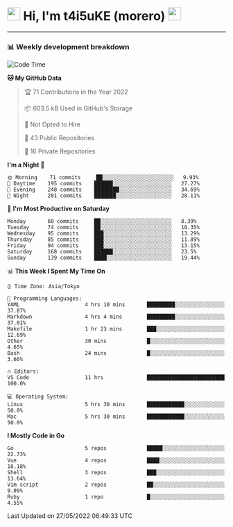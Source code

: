 <!-- Title -->
<h1>
    <img src="https://emojis.slackmojis.com/emojis/images/1600385609/10490/cactuar.gif?1600385609" width="30"/> 
    Hi, I'm t4i5uKE (morero) 
    <img src="https://emojis.slackmojis.com/emojis/images/1600385609/10490/cactuar.gif?1600385609" width="30"/>
</h1>

---

<h3> 📊 Weekly development breakdown </h3>
<!-- waka-readme-stats -->

<!--START_SECTION:waka-->
![Code Time](http://img.shields.io/badge/Code%20Time-1%2C072%20hrs%2032%20mins-blue)

**🐱 My GitHub Data** 

> 🏆 71 Contributions in the Year 2022
 > 
> 📦 603.5 kB Used in GitHub's Storage 
 > 
> 🚫 Not Opted to Hire
 > 
> 📜 43 Public Repositories 
 > 
> 🔑 16 Private Repositories  
 > 
**I'm a Night 🦉** 

```text
🌞 Morning    71 commits     ██░░░░░░░░░░░░░░░░░░░░░░░   9.93% 
🌆 Daytime    195 commits    ██████░░░░░░░░░░░░░░░░░░░   27.27% 
🌃 Evening    248 commits    ████████░░░░░░░░░░░░░░░░░   34.69% 
🌙 Night      201 commits    ███████░░░░░░░░░░░░░░░░░░   28.11%

```
📅 **I'm Most Productive on Saturday** 

```text
Monday       60 commits     ██░░░░░░░░░░░░░░░░░░░░░░░   8.39% 
Tuesday      74 commits     ██░░░░░░░░░░░░░░░░░░░░░░░   10.35% 
Wednesday    95 commits     ███░░░░░░░░░░░░░░░░░░░░░░   13.29% 
Thursday     85 commits     ███░░░░░░░░░░░░░░░░░░░░░░   11.89% 
Friday       94 commits     ███░░░░░░░░░░░░░░░░░░░░░░   13.15% 
Saturday     168 commits    ██████░░░░░░░░░░░░░░░░░░░   23.5% 
Sunday       139 commits    ████░░░░░░░░░░░░░░░░░░░░░   19.44%

```


📊 **This Week I Spent My Time On** 

```text
⌚︎ Time Zone: Asia/Tokyo

💬 Programming Languages: 
YAML                     4 hrs 10 mins       █████████░░░░░░░░░░░░░░░░   37.87% 
Markdown                 4 hrs 4 mins        █████████░░░░░░░░░░░░░░░░   37.01% 
Makefile                 1 hr 23 mins        ███░░░░░░░░░░░░░░░░░░░░░░   12.69% 
Other                    30 mins             █░░░░░░░░░░░░░░░░░░░░░░░░   4.65% 
Bash                     24 mins             █░░░░░░░░░░░░░░░░░░░░░░░░   3.66%

🔥 Editors: 
VS Code                  11 hrs              █████████████████████████   100.0%

💻 Operating System: 
Linux                    5 hrs 30 mins       ████████████░░░░░░░░░░░░░   50.0% 
Mac                      5 hrs 30 mins       ████████████░░░░░░░░░░░░░   50.0%

```

**I Mostly Code in Go** 

```text
Go                       5 repos             █████░░░░░░░░░░░░░░░░░░░░   22.73% 
Vue                      4 repos             ████░░░░░░░░░░░░░░░░░░░░░   18.18% 
Shell                    3 repos             ███░░░░░░░░░░░░░░░░░░░░░░   13.64% 
Vim script               2 repos             ██░░░░░░░░░░░░░░░░░░░░░░░   9.09% 
Ruby                     1 repo              █░░░░░░░░░░░░░░░░░░░░░░░░   4.55%

```



 Last Updated on 27/05/2022 06:49:33 UTC
<!--END_SECTION:waka-->
